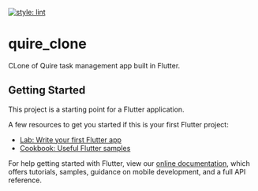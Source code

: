 [![style: lint](https://img.shields.io/badge/style-lint-4BC0F5.svg)](https://pub.dev/packages/lint)
# quire_clone

CLone of Quire task management app built in Flutter.

## Getting Started

This project is a starting point for a Flutter application.

A few resources to get you started if this is your first Flutter project:

- [Lab: Write your first Flutter app](https://flutter.dev/docs/get-started/codelab)
- [Cookbook: Useful Flutter samples](https://flutter.dev/docs/cookbook)

For help getting started with Flutter, view our
[online documentation](https://flutter.dev/docs), which offers tutorials,
samples, guidance on mobile development, and a full API reference.
